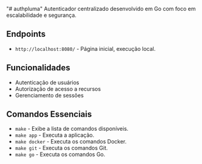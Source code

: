 "# authpluma" 
Autenticador centralizado desenvolvido em Go com foco em escalabilidade e segurança.

## Endpoints

- `http://localhost:8080/` - Página inicial, execução local.

## Funcionalidades

- Autenticação de usuários
- Autorização de acesso a recursos
- Gerenciamento de sessões

## Comandos Essenciais

- `make`        - Exibe a lista de comandos disponíveis.
- `make app`    - Executa a aplicação.
- `make docker` - Executa os comandos Docker.
- `make git`    - Executa os comandos Git.
- `make go`     - Executa os comandos Go.
